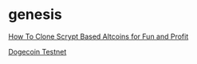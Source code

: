 # genesis

[How To Clone Scrypt Based Altcoins for Fun and Profit](https://gist.github.com/mak2014/7ba2c9ec3a5ff54f9913094641e520bb)

[Dogecoin Testnet](https://github.com/Dirrot/dogecoin-testnet)
